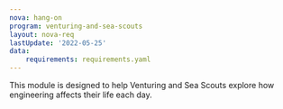 ```yaml
---
nova: hang-on
program: venturing-and-sea-scouts
layout: nova-req
lastUpdate: '2022-05-25'
data:
    requirements: requirements.yaml
---
```


This module is designed to help Venturing and Sea Scouts explore how engineering affects their life each day.
